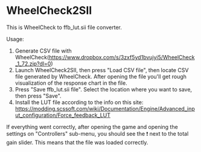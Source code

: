 # WheelCheck2SII
This is WheelCheck to ffb_lut.sii file converter. 

Usage: 

1.    Generate CSV file with WheelCheck(https://www.dropbox.com/s/3zxf5yd1bvujyi5/WheelCheck_1_72.zip?dl=0)
2.    Launch WheelCheck2SII, then press "Load CSV file", then locate CSV file generated by WheelCheck.
After opening the file you'll get rough visualization of the response chart in the file.
3.    Press "Save ffb_lut.sii file". Select the location where you want to save, then press "Save". 
4.    Install the LUT file according to the info on this site: https://modding.scssoft.com/wiki/Documentation/Engine/Advanced_input_configuration/Force_feedback_LUT

If everything went correctly, after opening the game and opening the settings on "Controllers" sub-menu, you should see the ❗ next to the total gain slider. This means that the file was loaded correctly.
